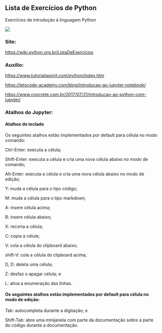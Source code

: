 ## Lista de Exercícios de Python
Exercícios de introdução à linguagem Python

<img src="https://fiverr-res.cloudinary.com/images/q_auto,f_auto/gigs/114798028/original/36f0ca130873344ad0c2d2428b056e608e17ff9c/do-python-coding-and-jenkins-setup.png">


### Site:

https://wiki.python.org.br/ListaDeExercicios

### Auxílio:

https://www.tutorialspoint.com/python/index.htm

https://letscode-academy.com/blog/introducao-ao-jupyter-notebook/

https://www.concrete.com.br/2017/07/21/introducao-ao-python-com-jupyter/



### Atalhos do Jupyter:


#### Atalhos do teclado

Os seguintes atalhos estão implementados por default para célula no modo comando:

Ctrl-Enter: executa a célula;

Shift-Enter: executa a célula e cria uma nova célula abaixo no modo de comando;

Alt-Enter: executa a célula e cria uma nova célula abaixo no modo de edição;

Y: muda a célula para o tipo código;

M: muda a célula para o tipo markdown;

A: insere célula acima;

B: insere célula abaixo;

X: recorta a célula;

C: copia a célula;

V: cola a célula do clipboard abaixo;

shift-V: cola a célula do clipboard acima;

D, D: deleta uma célula;

Z: desfaz o apagar célula; e

L: ativa a enumeração das linhas.


#### Os seguintes atalhos estão implementados por default para célula no modo de edição:

Tab: autocompleta durante a digitação; e

Shift-Tab: abre uma minijanela com parte da documentação sobre a parte do código durante a documentação.
